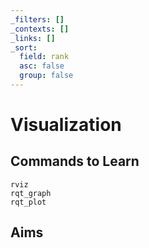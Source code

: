 ```yaml
---
_filters: []
_contexts: []
_links: []
_sort:
  field: rank
  asc: false
  group: false
---
```

# Visualization #

## Commands to Learn ##
```
rviz
rqt_graph
rqt_plot
```
## Aims ##
